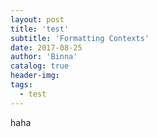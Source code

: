 ```yaml
---
layout: post
title: 'test'
subtitle: 'Formatting Contexts'
date: 2017-08-25
author: 'Binna'
catalog: true
header-img:
tags:
  - test
---
```

haha
